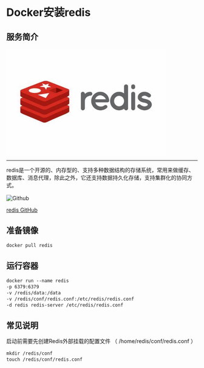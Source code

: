 # Docker安装redis #
## 服务简介 ##

<img src="./../images/redis.jpg" width = "420" alt="Github" align=center />

* * *


redis是一个开源的、内存型的、支持多种数据结构的存储系统，常用来做缓存、数据库、消息代理，除此之外，它还支持数据持久化存储，支持集群化的协同方式。

 <img src="https://github.com/favicon.ico" width = "20" alt="Github" align=center />

[redis GitHub](https://github.com/redis/redis)

## 准备镜像 ##
    docker pull redis
## 运行容器 ##

    docker run --name redis 
    -p 6379:6379 
    -v /redis/data:/data 
    -v /redis/conf/redis.conf:/etc/redis/redis.conf 
    -d redis redis-server /etc/redis/redis.conf 

## 常见说明 ##
启动前需要先创建Redis外部挂载的配置文件 （ /home/redis/conf/redis.conf ）

    mkdir /redis/conf
    touch /redis/conf/redis.conf

